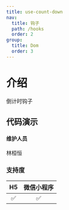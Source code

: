 ```yaml
---
title: use-count-down
nav:
  title: 钩子
  path: /hooks
  order: 2
group:
  title: Dom
  order: 3
---
```


# 介绍

倒计时钩子

## 代码演示

<code src="./demo/index.tsx"></code>

#### 维护人员

林桓恒

### 支持度

| H5  | 微信小程序 |
| :-: | :--------: |
| ✅  |     ✅     |
